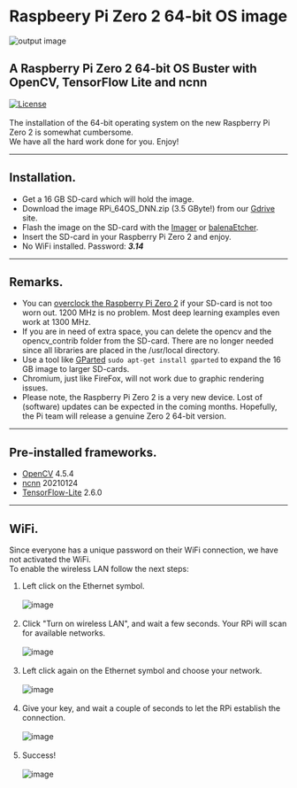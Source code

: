 # Raspbeery Pi Zero 2 64-bit OS image
![output image]( https://qengineering.eu/images/SDcard16GBZero2.webp )<br/>
## A Raspberry Pi Zero 2 64-bit OS Buster with OpenCV, TensorFlow Lite and ncnn
[![License](https://img.shields.io/badge/License-BSD%203--Clause-blue.svg)](https://opensource.org/licenses/BSD-3-Clause)<br/><br/>
The installation of the 64-bit operating system on the new Raspberry Pi Zero 2 is somewhat cumbersome.<br/>
We have all the hard work done for you. Enjoy!

------------

## Installation.

- Get a 16 GB SD-card which will hold the image. 
- Download the image RPi_64OS_DNN.zip (3.5 GByte!) from our [Gdrive](https://drive.google.com/file/d/1wJeuIGhs-49lcPQDJoM-AF-IdkAODVYe/view?usp=sharing) site.
- Flash the image on the SD-card with the [Imager](https://www.raspberrypi.org/software/) or [balenaEtcher](https://www.balena.io/etcher/).
- Insert the SD-card in your Raspberry Pi Zero 2 and enjoy.
- No WiFi installed. Password: ***3.14***

------------

## Remarks.

* You can [overclock the Raspberry Pi Zero 2](https://qengineering.eu/install-64-os-on-raspberry-pi-zero-2.html) if your SD-card is not too worn out. 1200 MHz is no problem. Most deep learning examples even work at 1300 MHz.<br/>
* If you are in need of extra space, you can delete the opencv and the opencv_contrib folder from the SD-card. There are no longer needed since all libraries are placed in the /usr/local directory.
* Use a tool like [GParted](https://gparted.org/) `sudo apt-get install gparted` to expand the 16 GB image to larger SD-cards.
* Chromium, just like FireFox, will not work due to graphic rendering issues.
* Please note, the Raspberry Pi Zero 2 is a very new device. Lost of (software) updates can be expected in the coming months.
Hopefully, the Pi team will release a genuine Zero 2 64-bit version.


------------

## Pre-installed frameworks.

- [OpenCV](https://qengineering.eu/deep-learning-with-opencv-on-raspberry-pi-4.html) 4.5.4
- [ncnn](https://qengineering.eu/install-ncnn-on-raspberry-pi-4.html) 20210124
- [TensorFlow-Lite](https://qengineering.eu/install-tensorflow-2-lite-on-raspberry-64-os.html) 2.6.0

------------

## WiFi.

Since everyone has a unique password on their WiFi connection, we have not activated the WiFi.<br/>
To enable the wireless LAN follow the next steps:<br/>

1) Left click on the Ethernet symbol.<br/><br/>
![image](https://user-images.githubusercontent.com/44409029/124445112-8eb8e880-dd7f-11eb-80e6-121dc31fd0b8.png)<br/><br/>
2) Click "Turn on wireless LAN", and wait a few seconds. Your RPi will scan for available networks.<br/><br/>
![image](https://user-images.githubusercontent.com/44409029/124445876-39310b80-dd80-11eb-97ff-1ef8f8c477e8.png)<br/><br/>
3) Left click again on the Ethernet symbol and choose your network.<br/><br/>
![image](https://user-images.githubusercontent.com/44409029/124446101-64b3f600-dd80-11eb-9385-eee4fd730268.png)<br/><br/>
4) Give your key, and wait a couple of seconds to let the RPi establish the connection.<br/><br/>
![image](https://user-images.githubusercontent.com/44409029/124447227-74800a00-dd81-11eb-9c47-bee6b2b84bc1.png)<br/><br/>
5) Success! <br/><br/>
![image](https://user-images.githubusercontent.com/44409029/124446775-063b4780-dd81-11eb-9fd8-2d597ad31cee.png)
